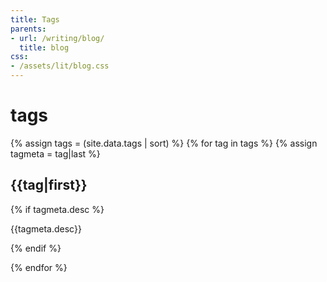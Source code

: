 ```yaml
---
title: Tags
parents:
- url: /writing/blog/
  title: blog
css:
- /assets/lit/blog.css
---
```


# tags

<div class="tagindex">
  {% assign tags = (site.data.tags | sort) %}
  {% for tag in tags %}
    {% assign tagmeta = tag|last %}
    <h2 class="tagname">{{tag|first}}</h2>
    {% if tagmeta.desc %}
    <p class="tagdesc">{{tagmeta.desc}}</p>
    {% endif %}
    
  {% endfor %}
</div>